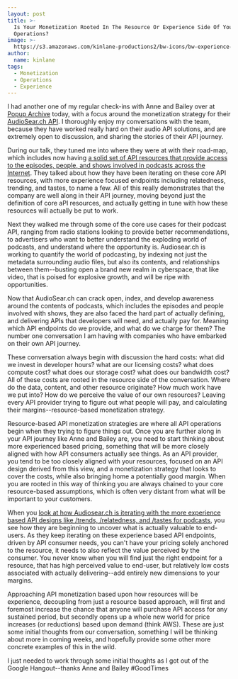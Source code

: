 ```yaml
---
layout: post
title: >-
  Is Your Monetization Rooted In The Resource Or Experience Side Of Your API
  Operations?
image: >-
  https://s3.amazonaws.com/kinlane-productions2/bw-icons/bw-experience-monetization.png
author:
  name: kinlane
tags:
  - Monetization
  - Operations
  - Experience
---
```

I had another one of my regular check-ins with Anne and Bailey over at [Popup Archive](https://www.popuparchive.com/) today, with a focus around the monetization strategy for their [AudioSear.ch API](https://www.audiosear.ch/developer). I thoroughly enjoy my conversations with the team, because they have worked really hard on their audio API solutions, and are extremely open to discussion, and sharing the stories of their API journey.

During our talk, they tuned me into where they were at with their road-map, which includes now having [a solid set of API resources that provide access to the episodes, people, and shows involved in podcasts across the Internet](https://www.audiosear.ch/developer). They talked about how they have been iterating on these core API resources, with more experience focused endpoints including relatedness, trending, and tastes, to name a few. All of this really demonstrates that the company are well along in their API journey, moving beyond just the definition of core aPI resources, and actually getting in tune with how these resources will actually be put to work.

Next they walked me through some of the core use cases for their podcast API, ranging from radio stations looking to provide better recommendations, to advertisers who want to better understand the exploding world of podcasts, and understand where the opportunity is. Audiosear.ch is working to quantify the world of podcasting, by indexing not just the metadata surrounding audio files, but also its contents, and relationships between them--busting open a brand new realm in cyberspace, that like video, that is poised for explosive growth, and will be ripe with opportunities.

Now that AudioSear.ch can crack open, index, and develop awareness around the contents of podcasts, which includes the episodes and people involved with shows, they are also faced the hard part of actually defining, and delivering APIs that developers will need, and actually pay for. Meaning which API endpoints do we provide, and what do we charge for them? The number one conversation I am having with companies who have embarked on their own API journey.

These conversation always begin with discussion the hard costs: what did we invest in developer hours? what are our licensing costs? what does compute cost? what does our storage cost? what does our bandwidth cost? All of these costs are rooted in the resource side of the conversation. Where do the data, content, and other resource originate? How much work have we put into? How do we perceive the value of our own resources? Leaving every API provider trying to figure out what people will pay, and calculating their margins--resource-based monetization strategy.

Resource-based API monetization strategies are where all API operations begin when they trying to figure things out. Once you are further along in your API journey like Anne and Bailey are, you need to start thinking about more experienced based pricing, something that will be more closely aligned with how API consumers actually see things. As an API provider, you tend to be too closely aligned with your resources, focused on an API design derived from this view, and a monetization strategy that looks to cover the costs, while also bringing home a potentially good margin. When you are rooted in this way of thinking you are always chained to your core resource-based assumptions, which is often very distant from what will be important to your customers. 

When you [look at how Audiosear.ch is iterating with the more experience based API designs like /trends, /relatedness, and /tastes for podcasts](https://www.audiosear.ch/developer), you see how they are beginning to uncover what is actually valuable to end-users. As they keep iterating on these experience based API endpoints, driven by API consumer needs, you can't have your pricing solely anchored to the resource, it needs to also reflect the value perceived by the consumer. You never know when you will find just the right endpoint for a resource, that has high perceived value to end-user, but relatively low costs associated with actually delivering--add entirely new dimensions to your margins.

Approaching API monetization based upon how resources will be experience, decoupling from just a resource based approach, will first and foremost increase the chance that anyone will purchase API access for any sustained period, but secondly opens up a whole new world for price increases (or reductions) based upon demand (think AWS). These are just some initial thoughts from our conversation, something I will be thinking about more in coming weeks, and hopefully provide some other more concrete examples of this in the wild. 

I just needed to work through some initial thoughts as I got out of the Google Hangout--thanks Anne and Bailey #GoodTimes